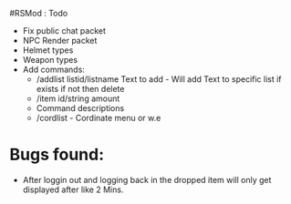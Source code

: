 #RSMod : Todo
* Fix public chat packet
* NPC Render packet
* Helmet types
* Weapon types
* Add commands:
    * /addlist listid/listname Text to add - Will add Text to specific list if exists if not then delete
    * /item id/string amount
    * Command descriptions
    * /cordlist - Cordinate menu or w.e
  
# Bugs found: 
*  After loggin out and logging back in the dropped item will only get displayed after like 2 Mins.